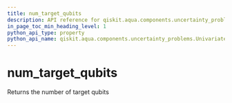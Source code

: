 ```yaml
---
title: num_target_qubits
description: API reference for qiskit.aqua.components.uncertainty_problems.UnivariateProblem.num_target_qubits
in_page_toc_min_heading_level: 1
python_api_type: property
python_api_name: qiskit.aqua.components.uncertainty_problems.UnivariateProblem.num_target_qubits
---
```


# num\_target\_qubits

Returns the number of target qubits

